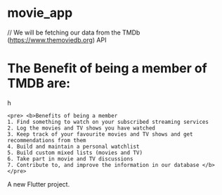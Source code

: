 # movie_app
// We will be fetching our data from the TMDb (https://www.themoviedb.org) API

<H1> The Benefit of being a member of TMDB are:</H1>h

    <pre> <b>Benefits of being a member
    1. Find something to watch on your subscribed streaming services
    2. Log the movies and TV shows you have watched
    3. Keep track of your favourite movies and TV shows and get recommendations from them
    4. Build and maintain a personal watchlist
    5. Build custom mixed lists (movies and TV)
    6. Take part in movie and TV discussions
    7. Contribute to, and improve the information in our database </b></pre>

A new Flutter project.


